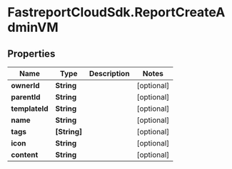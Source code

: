 # FastreportCloudSdk.ReportCreateAdminVM

## Properties

Name | Type | Description | Notes
------------ | ------------- | ------------- | -------------
**ownerId** | **String** |  | [optional] 
**parentId** | **String** |  | [optional] 
**templateId** | **String** |  | [optional] 
**name** | **String** |  | [optional] 
**tags** | **[String]** |  | [optional] 
**icon** | **String** |  | [optional] 
**content** | **String** |  | [optional] 


